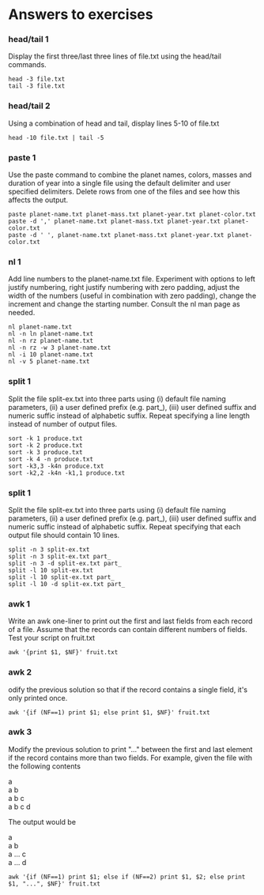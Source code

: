 # Answers to exercises

### head/tail 1
Display the first three/last three lines of file.txt using the
head/tail commands.

```
head -3 file.txt  
tail -3 file.txt
```

### head/tail 2
Using a combination of head and tail, display lines 5-10 of file.txt

```
head -10 file.txt | tail -5
```

### paste 1
Use the paste command to combine the planet names, colors,
masses and duration of year into a single file using the default
delimiter and user specified delimiters. Delete rows from one of the
files and see how this affects the output.

```
paste planet-name.txt planet-mass.txt planet-year.txt planet-color.txt
paste -d ',' planet-name.txt planet-mass.txt planet-year.txt planet-color.txt
paste -d ' ', planet-name.txt planet-mass.txt planet-year.txt planet-color.txt
```

### nl 1
Add line numbers to the planet-name.txt file. Experiment with options to left justify numbering, right justify numbering with zero padding, adjust the width of the numbers (useful in combination with zero padding), change the increment and change the starting number. Consult the nl man page as needed.

```
nl planet-name.txt
nl -n ln planet-name.txt
nl -n rz planet-name.txt
nl -n rz -w 3 planet-name.txt
nl -i 10 planet-name.txt
nl -v 5 planet-name.txt
```

### split 1
Split the file split-ex.txt into three parts using (i)
default file naming parameters, (ii) a user defined prefix
(e.g. part_), (iii) user defined suffix and numeric suffic instead of
alphabetic suffix. Repeat specifying a line length instead of number
of output files.

```
sort -k 1 produce.txt
sort -k 2 produce.txt
sort -k 3 produce.txt
sort -k 4 -n produce.txt
sort -k3,3 -k4n produce.txt
sort -k2,2 -k4n -k1,1 produce.txt
```

### split 1
Split the file split-ex.txt into three parts using (i) default file naming parameters, (ii) a user defined prefix (e.g. part_), (iii) user defined suffix and numeric suffic instead of alphabetic suffix. Repeat specifying that each output file should contain 10 lines.

```
split -n 3 split-ex.txt
split -n 3 split-ex.txt part_
split -n 3 -d split-ex.txt part_
split -l 10 split-ex.txt
split -l 10 split-ex.txt part_
split -l 10 -d split-ex.txt part_
```

### awk 1
Write an awk one-liner to print out the first and last fields from
each record of a file. Assume that the records can contain different
numbers of fields. Test your script on fruit.txt 

```
awk '{print $1, $NF}' fruit.txt
```

### awk 2
odify the previous solution so that if the record contains a
single field, it's only printed once.

```
awk '{if (NF==1) print $1; else print $1, $NF}' fruit.txt
```

### awk 3
Modify the previous solution to print "..." between the first and
last element if the record contains more than two fields. For example,
given the file with the following contents

a  
a b  
a b c  
a b c d  

The output would be

a  
a b  
a ... c  
a ... d  

```
awk '{if (NF==1) print $1; else if (NF==2) print $1, $2; else print $1, "...", $NF}' fruit.txt 
```
